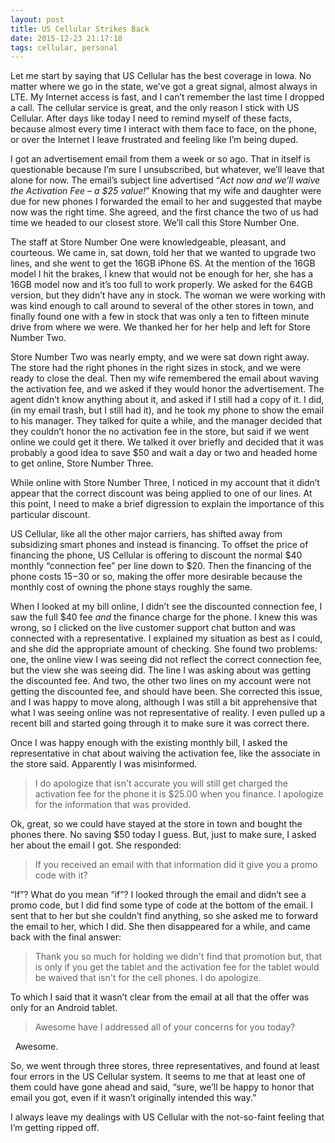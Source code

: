 ```yaml
---
layout: post
title: US Cellular Strikes Back
date: 2015-12-23 21:17:18
tags: cellular, personal
---
```


Let me start by saying that US Cellular has the best coverage in Iowa. No matter where we go in the state, we’ve got a great signal, almost always in LTE. My Internet access is fast, and I can’t remember the last time I dropped a call. The cellular service is great, and the only reason I stick with US Cellular. After days like today I need to remind myself of these facts, because almost every time I interact with them face to face, on the phone, or over the Internet I leave frustrated and feeling like I’m being duped. 

I got an advertisement email from them a week or so ago. That in itself is questionable because I’m sure I unsubscribed, but whatever, we’ll leave that alone for now. The email’s subject line advertised “*Act now and we’ll waive the Activation Fee – a $25 value!*” Knowing that my wife and daughter were due for new phones I forwarded the email to her and suggested that maybe now was the right time. She agreed, and the first chance the two of us had time we headed to our closest store. We’ll call this Store Number One.

The staff at Store Number One were knowledgeable, pleasant, and courteous. We came in, sat down, told her that we wanted to upgrade two lines, and she went to get the 16GB iPhone 6S. At the mention of the 16GB model I hit the brakes, I knew that would not be enough for her, she has a 16GB model now and it’s too full to work properly. We asked for the 64GB version, but they didn’t have any in stock. The woman we were working with was kind enough to call around to several of the other stores in town, and finally found one with a few in stock that was only a ten to fifteen minute drive from where we were. We thanked her for her help and left for Store Number Two.

Store Number Two was nearly empty, and we were sat down right away. The store had the right phones in the right sizes in stock, and we were ready to close the deal. Then my wife remembered the email about waving the activation fee, and we asked if they would honor the advertisement. The agent didn’t know anything about it, and asked if I still had a copy of it. I did, (in my email trash, but I still had it), and he took my phone to show the email to his manager. They talked for quite a while, and the manager decided that they couldn’t honor the no activation fee in the store, but said if we went online we could get it there. We talked it over briefly and decided that it was probably a good idea to save $50 and wait a day or two and headed home to get online, Store Number Three.

While online with Store Number Three, I noticed in my account that it didn’t appear that the correct discount was being applied to one of our lines. At this point, I need to make a brief digression to explain the importance of this particular discount. 

US Cellular, like all the other major carriers, has shifted away from subsidizing smart phones and instead is financing. To offset the price of financing the phone, US Cellular is offering to discount the normal $40 monthly “connection fee” per line down to $20. Then the financing of the phone costs $15-$30 or so, making the offer more desirable because the monthly cost of owning the phone stays roughly the same. 

When I looked at my bill online, I didn’t see the discounted connection fee, I saw the full $40 fee *and* the finance charge for the phone. I knew this was wrong, so I clicked on the live customer support chat button and was connected with a representative. I explained my situation as best as I could, and she did the appropriate amount of checking. She found two problems: one, the online view I was seeing did not reflect the correct connection fee, but the view she was seeing did. The line I was asking about was getting the discounted fee. And two, the other two lines on my account were not getting the discounted fee, and should have been. She corrected this issue, and I was happy to move along, although I was still a bit apprehensive that what I was seeing online was not representative of reality. I even pulled up a recent bill and started going through it to make sure it was correct there. 

Once I was happy enough with the existing monthly bill, I asked the representative in chat about waiving the activation fee, like the associate in the store said. Apparently I was misinformed.

> I do apologize that isn't accurate you will still get charged the activation fee for the phone it is $25.00 when you finance. I apologize for the information that was provided. 

Ok, great, so we could have stayed at the store in town and bought the phones there. No saving $50 today I guess. But, just to make sure, I asked her about the email I got. She responded:

> If you received an email with that information did it give you a promo code with it? 

“If”? What do you mean “if”? I looked through the email and didn’t see a promo code, but I did find some type of code at the bottom of the email. I sent that to her but she couldn’t find anything, so she asked me to forward the email to her, which I did. She then disappeared for a while, and came back with the final answer:

> Thank you so much for holding we didn't find that promotion but, that is only if you get the tablet and the activation fee for the tablet would be waived that isn't for the cell phones. I do apologize. 

To which I said that it wasn’t clear from the email at all that the offer was only for an Android tablet. 

> Awesome have I addressed all of your concerns for you today?

 
Awesome. 

So, we went through three stores, three representatives, and found at least four errors in the US Cellular system. It seems to me that at least one of them could have gone ahead and said, “sure, we’ll be happy to honor that email you got, even if it wasn’t originally intended this way.”

I always leave my dealings with US Cellular with the not-so-faint feeling that I’m getting ripped off. 
